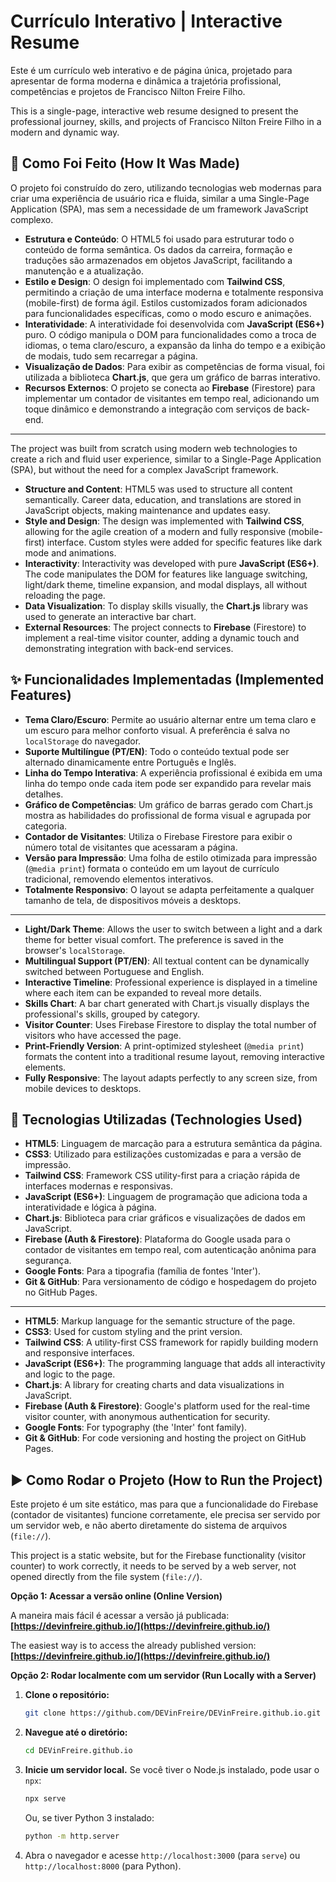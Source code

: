 # Currículo Interativo | Interactive Resume

Este é um currículo web interativo e de página única, projetado para apresentar de forma moderna e dinâmica a trajetória profissional, competências e projetos de Francisco Nilton Freire Filho.

This is a single-page, interactive web resume designed to present the professional journey, skills, and projects of Francisco Nilton Freire Filho in a modern and dynamic way.

## 🧐 Como Foi Feito (How It Was Made)

O projeto foi construído do zero, utilizando tecnologias web modernas para criar uma experiência de usuário rica e fluida, similar a uma Single-Page Application (SPA), mas sem a necessidade de um framework JavaScript complexo.

-   **Estrutura e Conteúdo**: O HTML5 foi usado para estruturar todo o conteúdo de forma semântica. Os dados da carreira, formação e traduções são armazenados em objetos JavaScript, facilitando a manutenção e a atualização.
-   **Estilo e Design**: O design foi implementado com **Tailwind CSS**, permitindo a criação de uma interface moderna e totalmente responsiva (mobile-first) de forma ágil. Estilos customizados foram adicionados para funcionalidades específicas, como o modo escuro e animações.
-   **Interatividade**: A interatividade foi desenvolvida com **JavaScript (ES6+)** puro. O código manipula o DOM para funcionalidades como a troca de idiomas, o tema claro/escuro, a expansão da linha do tempo e a exibição de modais, tudo sem recarregar a página.
-   **Visualização de Dados**: Para exibir as competências de forma visual, foi utilizada a biblioteca **Chart.js**, que gera um gráfico de barras interativo.
-   **Recursos Externos**: O projeto se conecta ao **Firebase** (Firestore) para implementar um contador de visitantes em tempo real, adicionando um toque dinâmico e demonstrando a integração com serviços de back-end.

---

The project was built from scratch using modern web technologies to create a rich and fluid user experience, similar to a Single-Page Application (SPA), but without the need for a complex JavaScript framework.

-   **Structure and Content**: HTML5 was used to structure all content semantically. Career data, education, and translations are stored in JavaScript objects, making maintenance and updates easy.
-   **Style and Design**: The design was implemented with **Tailwind CSS**, allowing for the agile creation of a modern and fully responsive (mobile-first) interface. Custom styles were added for specific features like dark mode and animations.
-   **Interactivity**: Interactivity was developed with pure **JavaScript (ES6+)**. The code manipulates the DOM for features like language switching, light/dark theme, timeline expansion, and modal displays, all without reloading the page.
-   **Data Visualization**: To display skills visually, the **Chart.js** library was used to generate an interactive bar chart.
-   **External Resources**: The project connects to **Firebase** (Firestore) to implement a real-time visitor counter, adding a dynamic touch and demonstrating integration with back-end services.

## ✨ Funcionalidades Implementadas (Implemented Features)

-   **Tema Claro/Escuro**: Permite ao usuário alternar entre um tema claro e um escuro para melhor conforto visual. A preferência é salva no `localStorage` do navegador.
-   **Suporte Multilíngue (PT/EN)**: Todo o conteúdo textual pode ser alternado dinamicamente entre Português e Inglês.
-   **Linha do Tempo Interativa**: A experiência profissional é exibida em uma linha do tempo onde cada item pode ser expandido para revelar mais detalhes.
-   **Gráfico de Competências**: Um gráfico de barras gerado com Chart.js mostra as habilidades do profissional de forma visual e agrupada por categoria.
-   **Contador de Visitantes**: Utiliza o Firebase Firestore para exibir o número total de visitantes que acessaram a página.
-   **Versão para Impressão**: Uma folha de estilo otimizada para impressão (`@media print`) formata o conteúdo em um layout de currículo tradicional, removendo elementos interativos.
-   **Totalmente Responsivo**: O layout se adapta perfeitamente a qualquer tamanho de tela, de dispositivos móveis a desktops.

---

-   **Light/Dark Theme**: Allows the user to switch between a light and a dark theme for better visual comfort. The preference is saved in the browser's `localStorage`.
-   **Multilingual Support (PT/EN)**: All textual content can be dynamically switched between Portuguese and English.
-   **Interactive Timeline**: Professional experience is displayed in a timeline where each item can be expanded to reveal more details.
-   **Skills Chart**: A bar chart generated with Chart.js visually displays the professional's skills, grouped by category.
-   **Visitor Counter**: Uses Firebase Firestore to display the total number of visitors who have accessed the page.
-   **Print-Friendly Version**: A print-optimized stylesheet (`@media print`) formats the content into a traditional resume layout, removing interactive elements.
-   **Fully Responsive**: The layout adapts perfectly to any screen size, from mobile devices to desktops.

## 🚀 Tecnologias Utilizadas (Technologies Used)

-   **HTML5**: Linguagem de marcação para a estrutura semântica da página.
-   **CSS3**: Utilizado para estilizações customizadas e para a versão de impressão.
-   **Tailwind CSS**: Framework CSS utility-first para a criação rápida de interfaces modernas e responsivas.
-   **JavaScript (ES6+)**: Linguagem de programação que adiciona toda a interatividade e lógica à página.
-   **Chart.js**: Biblioteca para criar gráficos e visualizações de dados em JavaScript.
-   **Firebase (Auth & Firestore)**: Plataforma do Google usada para o contador de visitantes em tempo real, com autenticação anônima para segurança.
-   **Google Fonts**: Para a tipografia (família de fontes 'Inter').
-   **Git & GitHub**: Para versionamento de código e hospedagem do projeto no GitHub Pages.

---

-   **HTML5**: Markup language for the semantic structure of the page.
-   **CSS3**: Used for custom styling and the print version.
-   **Tailwind CSS**: A utility-first CSS framework for rapidly building modern and responsive interfaces.
-   **JavaScript (ES6+)**: The programming language that adds all interactivity and logic to the page.
-   **Chart.js**: A library for creating charts and data visualizations in JavaScript.
-   **Firebase (Auth & Firestore)**: Google's platform used for the real-time visitor counter, with anonymous authentication for security.
-   **Google Fonts**: For typography (the 'Inter' font family).
-   **Git & GitHub**: For code versioning and hosting the project on GitHub Pages.

## ▶️ Como Rodar o Projeto (How to Run the Project)

Este projeto é um site estático, mas para que a funcionalidade do Firebase (contador de visitantes) funcione corretamente, ele precisa ser servido por um servidor web, e não aberto diretamente do sistema de arquivos (`file://`).

This project is a static website, but for the Firebase functionality (visitor counter) to work correctly, it needs to be served by a web server, not opened directly from the file system (`file://`).

**Opção 1: Acessar a versão online (Online Version)**

A maneira mais fácil é acessar a versão já publicada: **[https://devinfreire.github.io/](https://devinfreire.github.io/)**

The easiest way is to access the already published version: **[https://devinfreire.github.io/](https://devinfreire.github.io/)**

**Opção 2: Rodar localmente com um servidor (Run Locally with a Server)**

1.  **Clone o repositório:**
    ```bash
    git clone https://github.com/DEVinFreire/DEVinFreire.github.io.git
    ```
2.  **Navegue até o diretório:**
    ```bash
    cd DEVinFreire.github.io
    ```
3.  **Inicie um servidor local.** Se você tiver o Node.js instalado, pode usar o `npx`:
    ```bash
    npx serve
    ```
    Ou, se tiver Python 3 instalado:
    ```bash
    python -m http.server
    ```
4.  Abra o navegador e acesse `http://localhost:3000` (para `serve`) ou `http://localhost:8000` (para Python).